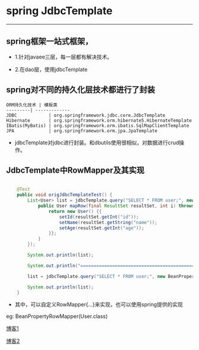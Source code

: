 # spring JdbcTemplate
---

## spring框架一站式框架，

- 1.针对javaee三层，每一层都有解决技术。

- 2.在dao层，使用jdbcTemplate

## spring对不同的持久化层技术都进行了封装

	ORM持久化技术 | 模板类
	---------| -------------
	JDBC 			| org.springframework.jdbc.core.JdbcTemplate
	Hibernate 		| org.springframework.orm.hibernate5.HibernateTemplate
	IBatis(MyBatis) | org.springframework.orm.ibatis.SqlMapClientTemplate
	JPA				| org.springframework.orm.jpa.JpaTemplate

- jdbcTemplate对jdbc进行封装。和dbutils使用很相似，对数据进行crud操作。

## JdbcTemplate中RowMapper及其实现

```java

    @Test
    public void origJdbcTemplateTest() {
        List<User> list = jdbcTemplate.query("SELECT * FROM user;", new RowMapper<User>() {
            public User mapRow(final ResultSet resultSet, int i) throws SQLException {
                return new User() {{
                    setId(resultSet.getInt("id"));
                    setName(resultSet.getString("name"));
                    setAge(resultSet.getInt("age"));
                }};
            }
        });

        System.out.println(list);

        System.out.println("=============================================================");

        list = jdbcTemplate.query("SELECT * FROM user;", new BeanPropertyRowMapper<User>(User.class));

        System.out.println(list);
    }
```

- 其中，可以自定义RowMapper<JavaBean>{...}来实现，也可以使用spring提供的实现

eg: BeanPropertyRowMapper<User>(User.class)



[博客1](https://www.cnblogs.com/wanggd/p/3140506.html)

[博客2](http://blog.csdn.net/dyllove98/article/details/7772463)